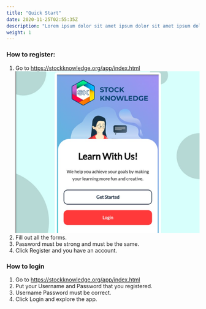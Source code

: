 ```yaml
---
title: "Quick Start"
date: 2020-11-25T02:55:35Z
description: "Lorem ipsum dolor sit amet ipsum dolor sit amet ipsum dolor sit amet"
weight: 1
---
```


### How to register:

1. Go to https://stockknowledge.org/app/index.html
![image](loginss.png)
2. Fill out all the forms.
3. Password must be strong and must be the same.
4. Click Register and you have an account.

### How to login

1. Go to https://stockknowledge.org/app/index.html
2. Put your Username and Password that you registered.
3. Username Password must be correct.
4. Click Login and explore the app.

